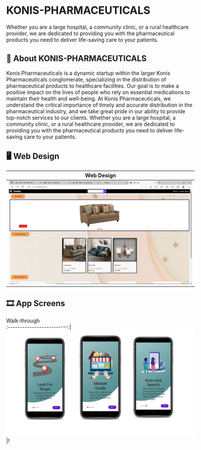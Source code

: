 # KONIS-PHARMACEUTICALS
Whether you are a large hospital, a community clinic, or a rural healthcare provider, we are dedicated to providing you with the pharmaceutical products you need to deliver life-saving care to your patients.
## 📱 About KONIS-PHARMACEUTICALS
Konis Pharmaceuticals is a dynamic startup within the larger Konis Pharmaceuticals conglomerate, specializing in the distribution of pharmaceutical products to healthcare facilities. Our goal is to make a positive impact on the lives of people who rely on essential medications to maintain their health and well-being. At Konis Pharmaceuticals, we understand the critical importance of timely and accurate distribution in the pharmaceutical industry, and we take great pride in our ability to provide top-notch services to our clients. Whether you are a large hospital, a community clinic, or a rural healthcare provider, we are dedicated to providing you with the pharmaceutical products you need to deliver life-saving care to your patients.
## 🖥️ Web Design



Web Design               |        
:-------------------------:|
![](https://github.com/drishtirai/Outlay/blob/Screenshot/website.jpg)|!
## 🎞️ App Screens
 Walk-through               
:-------------------------:|
![](https://github.com/drishtirai/Outlay/blob/Screenshot/Untitled%20design.jpg)|!
